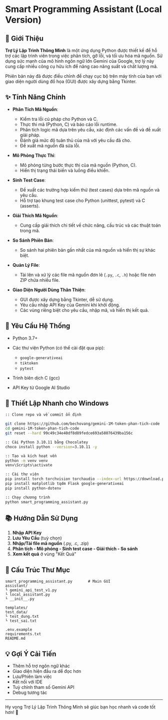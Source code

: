 # Smart Programming Assistant (Local Version)

## 🧠 Giới Thiệu

**Trợ Lý Lập Trình Thông Minh** là một ứng dụng Python được thiết kế để hỗ trợ các lập trình viên trong việc phân tích, gỡ lỗi, và tối ưu hóa mã nguồn. Sử dụng sức mạnh của mô hình ngôn ngữ lớn Gemini của Google, trợ lý này cung cấp nhiều công cụ hữu ích để nâng cao năng suất và chất lượng mã.

Phiên bản này đã được điều chỉnh để chạy cục bộ trên máy tính của bạn với giao diện người dùng đồ họa (GUI) được xây dựng bằng Tkinter.

## ✨ Tính Năng Chính

* **Phân Tích Mã Nguồn**:

  * Kiểm tra lỗi cú pháp cho Python và C.
  * Thực thi mã (Python, C) và báo cáo lỗi runtime.
  * Phân tích logic mã dựa trên yêu cầu, xác định các vấn đề và đề xuất giải pháp.
  * Đánh giá mức độ tuân thủ của mã với yêu cầu đã cho.
  * Đề xuất mã nguồn đã sửa lỗi.
* **Mô Phỏng Thực Thi**:

  * Mô phỏng từng bước thực thi của mã nguồn (Python, C).
  * Hiển thị trạng thái biến và luồng điều khiển.
* **Sinh Test Case**:

  * Đề xuất các trường hợp kiểm thử (test cases) dựa trên mã nguồn và yêu cầu.
  * Hỗ trợ tạo khung test case cho Python (unittest, pytest) và C (asserts).
* **Giải Thích Mã Nguồn**:

  * Cung cấp giải thích chi tiết về chức năng, cấu trúc và các thuật toán trong mã.
* **So Sánh Phiên Bản**:

  * So sánh hai phiên bản gần nhất của mã nguồn và hiển thị sự khác biệt.
* **Quản Lý File**:

  * Tải lên và xử lý các file mã nguồn đơn lẻ (`.py`, `.c`, `.h`) hoặc file nén ZIP chứa nhiều file.
* **Giao Diện Người Dùng Thân Thiện**:

  * GUI được xây dựng bằng Tkinter, dễ sử dụng.
  * Yêu cầu nhập API Key của Gemini khi khởi động.
  * Các vùng riêng biệt cho yêu cầu, nhập mã, và hiển thị kết quả.

## 🔧 Yêu Cầu Hệ Thống

* Python 3.7+
* Các thư viện Python (có thể cài đặt qua pip):

  * `google-generativeai`
  * `tiktoken`
  * `pytest`
* Trình biên dịch C (gcc)
* API Key từ Google AI Studio

## 🚀 Thiết Lập Nhanh cho Windows

```bash
:: Clone repo và về commit ổn định

git clone https://github.com/bechovang/gemini-1M-token-phan-tich-code
cd gemini-1M-token-phan-tich-code
git reset --hard 99c49c34e40df8d89fedce693a58076439ba156c

:: Cài Python 3.10.11 bằng Chocolatey
choco install python --version=3.10.11 -y

:: Tạo và kích hoạt vền
python -m venv venv
venv\Scripts\activate

:: Cài thư viện
pip install torch torchvision torchaudio --index-url https://download.pytorch.org/whl/cpu
pip install matplotlib tqdm Flask google-generativeai
pip install python-dotenv

:: Chạy chương trình
python smart_programming_assistant.py
```

## 📚 Hướng Dẫn Sử Dụng

1. **Nhập API Key**
2. **Lưu Yêu Cầu** (tuỳ chọn)
3. **Nhập/Tải file mã nguồn** (.py, .c, .zip)
4. **Phân tích - Mô phỏng - Sinh test case - Giải thích - So sánh**
5. **Xem kết quả** ở vùng "Kết Quả"

## 📂 Cấu Trúc Thư Mục

```
smart_programming_assistant.py       # Main GUI
assistant/
└ gemini_api_test_v1.py
└ local_assistant.py
└ __init__.py

templates/
test_data/
└ test_dung.txt
└ test_sai.txt

.env.example
requirements.txt
README.md
```

## 💡 Gợi Ý Cải Tiến

* Thêm hỗ trợ ngôn ngữ khác
* Giao diện hiện đầu ra dể đọc hơn
* Lưu/Phiên làm việc
* Kết nối với IDE
* Tuỳ chỉnh tham số Gemini API
* Debug tương tác

---

Hy vọng Trợ Lý Lập Trình Thông Minh sẽ giúc bạn học nhanh và code tốt hơn! 🚀
